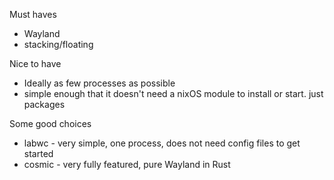 Must haves
* Wayland
* stacking/floating

Nice to have
* Ideally as few processes as possible
* simple enough that it doesn't need a nixOS module to install or start. just packages

Some good choices
* labwc - very simple, one process, does not need config files to get started
* cosmic - very fully featured, pure Wayland in Rust

